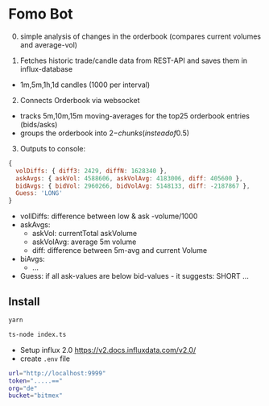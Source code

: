 # Fomo Bot

0. simple analysis of changes in the orderbook (compares current volumes and average-vol)

1. Fetches historic trade/candle data from REST-API and saves them in influx-database

- 1m,5m,1h,1d candles (1000 per interval)

2. Connects Orderbook via websocket

- tracks 5m,10m,15m moving-averages for the top25 orderbook entries (bids/asks)
- groups the orderbook into 2$-chunks (instead of 0.5$)

3. Outputs to console:

```js
{
  volDiffs: { diff3: 2429, diffN: 1628340 },
  askAvgs: { askVol: 4588606, askVolAvg: 4183006, diff: 405600 },
  bidAvgs: { bidVol: 2960266, bidVolAvg: 5148133, diff: -2187867 },
  Guess: 'LONG'
}
```

- vollDiffs: difference between low & ask -volume/1000
- askAvgs:
  - askVol: currentTotal askVolume
  - askVolAvg: average 5m volume
  - diff: difference between 5m-avg and current Volume
- biAvgs:
  - ...
- Guess: if all ask-values are below bid-values - it suggests: SHORT ...

## Install

```bash
yarn

ts-node index.ts

```

- Setup influx 2.0 https://v2.docs.influxdata.com/v2.0/
- create `.env` file

```bash
url="http://localhost:9999"
token=".....=="
org="de"
bucket="bitmex"
```
